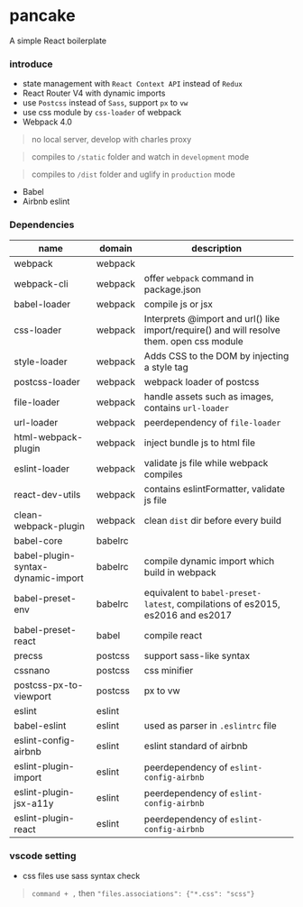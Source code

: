 # pancake

A simple React boilerplate

### introduce
- state management with `React Context API` instead of `Redux`
- React Router V4 with dynamic imports
- use `Postcss` instead of `Sass`, support `px` to `vw`
- use css module by `css-loader` of webpack
- Webpack 4.0
> no local server, develop with charles proxy

> compiles to `/static` folder and watch in `development` mode

> compiles to `/dist` folder and uglify in `production` mode 

- Babel
- Airbnb eslint

### Dependencies
name | domain | description
-- | -- | --
webpack | webpack | 
webpack-cli | webpack | offer `webpack` command in package.json
babel-loader | webpack | compile js or jsx
css-loader | webpack | Interprets @import and url() like import/require() and will resolve them. open css module
style-loader | webpack | Adds CSS to the DOM by injecting a style tag
postcss-loader | webpack | webpack loader of postcss
file-loader | webpack | handle assets such as images, contains `url-loader`
url-loader | webpack | peerdependency of `file-loader`
html-webpack-plugin | webpack | inject bundle js to html file
eslint-loader | webpack | validate js file while webpack compiles
react-dev-utils | webpack | contains eslintFormatter, validate js file
clean-webpack-plugin | webpack | clean `dist` dir before every build
babel-core | babelrc | 
babel-plugin-syntax-dynamic-import | babelrc | compile dynamic import which build in webpack
babel-preset-env | babelrc | equivalent to `babel-preset-latest`, compilations of es2015, es2016 and es2017
babel-preset-react | babel | compile react
precss | postcss | support sass-like syntax
cssnano | postcss | css minifier
postcss-px-to-viewport | postcss | px to vw
eslint | eslint | 
babel-eslint | eslint | used as parser in `.eslintrc` file
eslint-config-airbnb | eslint | eslint standard of airbnb
eslint-plugin-import | eslint | peerdependency of `eslint-config-airbnb`
eslint-plugin-jsx-a11y | eslint | peerdependency of `eslint-config-airbnb`
eslint-plugin-react | eslint | peerdependency of `eslint-config-airbnb`


### vscode setting
- css files use sass syntax check
> `command + ,` then `"files.associations": {"*.css": "scss"}`

